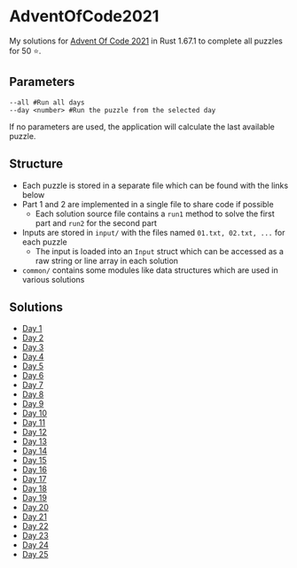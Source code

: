 # AdventOfCode2021
My solutions for [Advent Of Code 2021](https://adventofcode.com/2021) in Rust 1.67.1 to complete all puzzles for 50 ⭐.

## Parameters
```
--all #Run all days
--day <number> #Run the puzzle from the selected day
```
If no parameters are used, the application will calculate the last available puzzle.

## Structure
- Each puzzle is stored in a separate file which can be found with the links below
- Part 1 and 2 are implemented in a single file to share code if possible
  - Each solution source file contains a `run1` method to solve the first part and `run2` for the second part
- Inputs are stored in `input/` with the files named `01.txt, 02.txt, ...` for each puzzle
  - The input is loaded into an `Input` struct which can be accessed as a raw string or line array in each solution
- `common/` contains some modules like data structures which are used in various solutions

## Solutions
- [Day 1](src/solutions/day01.rs)
- [Day 2](src/solutions/day02.rs)
- [Day 3](src/solutions/day03.rs)
- [Day 4](src/solutions/day04.rs)
- [Day 5](src/solutions/day05.rs)
- [Day 6](src/solutions/day06.rs)
- [Day 7](src/solutions/day07.rs)
- [Day 8](src/solutions/day08.rs)
- [Day 9](src/solutions/day09.rs)
- [Day 10](src/solutions/day10.rs)
- [Day 11](src/solutions/day11.rs)
- [Day 12](src/solutions/day12.rs)
- [Day 13](src/solutions/day13.rs)
- [Day 14](src/solutions/day14.rs)
- [Day 15](src/solutions/day15.rs)
- [Day 16](src/solutions/day16.rs)
- [Day 17](src/solutions/day17.rs)
- [Day 18](src/solutions/day18.rs)
- [Day 19](src/solutions/day19.rs)
- [Day 20](src/solutions/day20.rs)
- [Day 21](src/solutions/day21.rs)
- [Day 22](src/solutions/day22.rs)
- [Day 23](src/solutions/day23.rs)
- [Day 24](src/solutions/day24.rs)
- [Day 25](src/solutions/day25.rs)